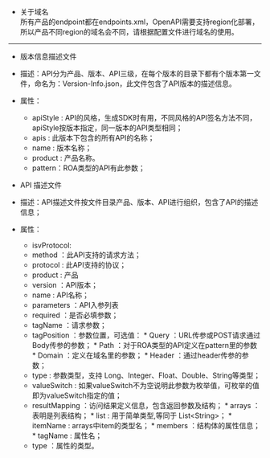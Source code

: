 * 关于域名     
所有产品的endpoint都在endpoints.xml，OpenAPI需要支持region化部署，所以产品不同region的域名会不同，请根据配置文件进行域名的使用。
-----
* 版本信息描述文件      
 * 描述：API分为产品、版本、API三级，在每个版本的目录下都有个版本第一文件，命名为：Version-Info.json，此文件包含了API版本的描述信息。        
 * 属性：    
     * apiStyle : API的风格，生成SDK时有用，不同风格的API签名方法不同，apiStyle按版本指定，同一版本的API类型相同；    
     * apis : 此版本下包含的所有API的名称；     
     * name : 版本名称；    
     * product : 产品名称。    
     * pattern：ROA类型的API有此参数；    

* API 描述文件
 * 描述：API描述文件按文件目录产品、版本、API进行组织，包含了API的描述信息；
 * 属性：
     * isvProtocol:
     * method ：此API支持的请求方法；
     * protocol : 此API支持的协议；
     * product : 产品
     * version ：API版本；
     * name : API名称；
     * parameters ：API入参列表
     * required ：是否必填参数；
     * tagName ：请求参数；
     * tagPosition ：参数位置，可选值：
           * Query ：URL传参或POST请求通过Body传参的参数；
           * Path ：对于ROA类型的API定义在pattern里的参数
           * Domain ：定义在域名里的参数；
           * Header ：通过header传参的参数；
     * type : 参数类型，支持 Long、Integer、Float、Double、String等类型；
     * valueSwitch : 如果valueSwitch不为空说明此参数为枚举值，可枚举的值即为valueSwitch指定的值；
     * resultMapping ：访问结果定义信息，包含返回参数及结构；
           * arrays ：表明是列表结构；
           * list : 用于简单类型,等同于 List&#60;String&#62;；
           * itemName : arrays中item的类型名；
           * members ：结构体的属性信息；
           * tagName : 属性名；
     * type ：属性的类型。